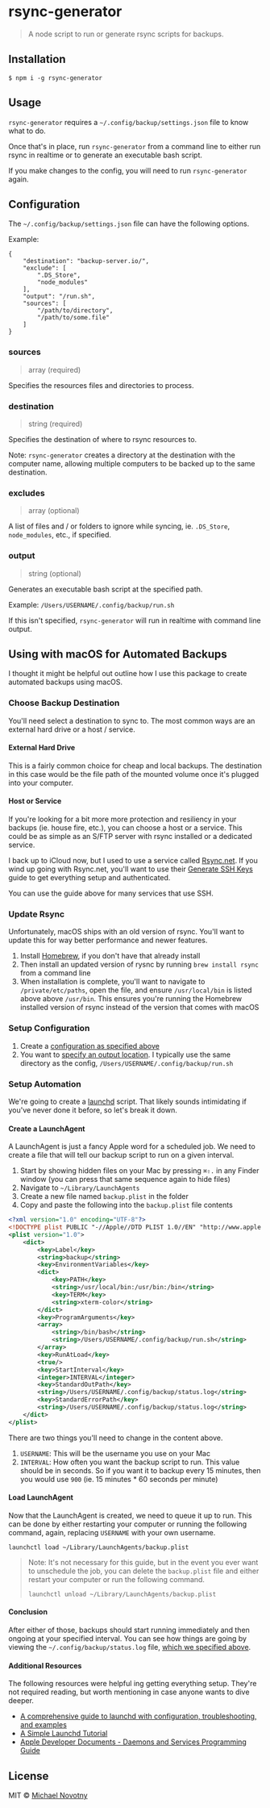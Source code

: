 # rsync-generator

> A node script to run or generate rsync scripts for backups.

## Installation

```
$ npm i -g rsync-generator
```

## Usage

`rsync-generator` requires a `~/.config/backup/settings.json` file to know what to do.

Once that's in place, run `rsync-generator` from a command line to either run rsync in realtime or to generate an executable bash script.

If you make changes to the config, you will need to run `rsync-generator` again.

## Configuration

The `~/.config/backup/settings.json` file can have the following options.

Example:

```
{
    "destination": "backup-server.io/",
    "exclude": [
        ".DS_Store",
        "node_modules"
    ],
    "output": "/run.sh",
    "sources": [
        "/path/to/directory",
        "/path/to/some.file"
    ]
}
```

### sources

> array (required)

Specifies the resources files and directories to process.

### destination

> string (required)

Specifies the destination of where to rsync resources to.

Note: `rsync-generator` creates a directory at the destination with the computer name, allowing multiple computers to be backed up to the same destination.

### excludes

> array (optional)

A list of files and / or folders to ignore while syncing, ie. `.DS_Store`, `node_modules`, etc., if specified.

### output

> string (optional)

Generates an executable bash script at the specified path.

Example: `/Users/USERNAME/.config/backup/run.sh`

If this isn't specified, `rsync-generator` will run in realtime with command line output.

## Using with macOS for Automated Backups

I thought it might be helpful out outline how I use this package to create automated backups using macOS.

### Choose Backup Destination

You'll need select a destination to sync to. The most common ways are an external hard drive or a host / service.

#### External Hard Drive

This is a fairly common choice for cheap and local backups. The destination in this case would be the file path of the mounted volume once it's plugged into your computer.

#### Host or Service

If you're looking for a bit more more protection and resiliency in your backups (ie. house fire, etc.), you can choose a host or a service. This could be as simple as an S/FTP server with rsync installed or a dedicated service.

I back up to iCloud now, but I used to use a service called [Rsync.net](https://rsync.net). If you wind up going with Rsync.net, you'll want to use their [Generate SSH Keys](https://www.rsync.net/resources/howto/ssh_keys.html) guide to get everything setup and authenticated.

You can use the guide above for many services that use SSH.

### Update Rsync

Unfortunately, macOS ships with an old version of rsync. You'll want to update this for way better performance and newer features.

1. Install [Homebrew](https://brew.sh), if you don't have that already install
1. Then install an updated version of rysnc by running `brew install rsync` from a command line
1. When installation is complete, you'll want to navigate to `/private/etc/paths`, open the file, and ensure `/usr/local/bin` is listed above above `/usr/bin`. This ensures you're running the Homebrew installed version of rsync instead of the version that comes with macOS

### Setup Configuration

1. Create a [configuration as specified above](#usage)
1. You want to [specify an output location](#output). I typically use the same directory as the config, `/Users/USERNAME/.config/backup/run.sh`

### Setup Automation

We're going to create a [launchd](https://www.launchd.info) script. That likely sounds intimidating if you've never done it before, so let's break it down.

#### Create a LaunchAgent

A LaunchAgent is just a fancy Apple word for a scheduled job. We need to create a file that will tell our backup script to run on a given interval.

1. Start by showing hidden files on your Mac by pressing `⌘⇧.` in any Finder window (you can press that same sequence again to hide files)
1. Navigate to `~/Library/LaunchAgents`
1. Create a new file named `backup.plist` in the folder
1. Copy and paste the following into the `backup.plist` file contents

```xml
<?xml version="1.0" encoding="UTF-8"?>
<!DOCTYPE plist PUBLIC "-//Apple//DTD PLIST 1.0//EN" "http://www.apple.com/DTDs/PropertyList-1.0.dtd">
<plist version="1.0">
    <dict>
    	<key>Label</key>
    	<string>backup</string>
    	<key>EnvironmentVariables</key>
    	<dict>
    		<key>PATH</key>
    		<string>/usr/local/bin:/usr/bin:/bin</string>
    		<key>TERM</key>
    		<string>xterm-color</string>
    	</dict>
    	<key>ProgramArguments</key>
    	<array>
    		<string>/bin/bash</string>
    		<string>/Users/USERNAME/.config/backup/run.sh</string>
    	</array>
    	<key>RunAtLoad</key>
    	<true/>
    	<key>StartInterval</key>
    	<integer>INTERVAL</integer>
    	<key>StandardOutPath</key>
    	<string>/Users/USERNAME/.config/backup/status.log</string>
    	<key>StandardErrorPath</key>
    	<string>/Users/USERNAME/.config/backup/status.log</string>
    </dict>
</plist>
```

There are two things you'll need to change in the content above.

1. `USERNAME`: This will be the username you use on your Mac
1. `INTERVAL`: How often you want the backup script to run. This value should be in seconds. So if you want it to backup every 15 minutes, then you would use `900` (ie. 15 minutes \* 60 seconds per minute)

#### Load LaunchAgent

Now that the LaunchAgent is created, we need to queue it up to run. This can be done by either restarting your computer or running the following command, again, replacing `USERNAME` with your own username.

```
launchctl load ~/Library/LaunchAgents/backup.plist
```

> Note: It's not necessary for this guide, but in the event you ever want to unschedule the job, you can delete the `backup.plist` file and either restart your computer or run the following command.
>
> ```
> launchctl unload ~/Library/LaunchAgents/backup.plist
> ```

#### Conclusion

After either of those, backups should start running immediately and then ongoing at your specified interval. You can see how things are going by viewing the `~/.config/backup/status.log` file, [which we specified above](#create-a-launchagent).

#### Additional Resources

The following resources were helpful ing getting everything setup. They're not required reading, but worth mentioning in case anyone wants to dive deeper.

-   [A comprehensive guide to launchd with configuration, troubleshooting, and examples](https://www.launchd.info)
-   [A Simple Launchd Tutorial](https://medium.com/@chetcorcos/a-simple-launchd-tutorial-9fecfcf2dbb3)
-   [Apple Developer Documents - Daemons and Services Programming Guide](https://developer.apple.com/library/archive/documentation/MacOSX/Conceptual/BPSystemStartup/Chapters/CreatingLaunchdJobs.html)

## License

MIT © [Michael Novotny](https://manovotny.com)
